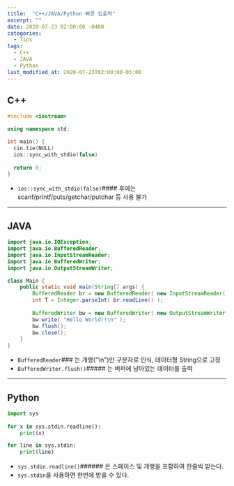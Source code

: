 ```yaml
---
title:  "C++/JAVA/Python 빠른 입출력"
excerpt: ""
date: 2020-07-23 02:00:00 -0400
categories:
  - Tips
tags:
  - C++
  - JAVA
  - Python
last_modified_at: 2020-07-23T02:00:00-05:00
---
```


## **C++**
```c++
#include <iostream>

using namespace std;

int main() {
  cin.tie(NULL)
  ios::sync_with_stdio(false)
  
  return 0;
}
```
+ `ios::sync_with_stdio(false)`#### 후에는 scanf/printf/puts/getchar/putchar 등 사용 불가

---

## **JAVA**
```java
import java.io.IOException;
import java.io.BufferedReader;
import java.io.InputStreamReader;
import java.io.BufferedWriter;
import java.io.OutputStreamWriter;

class Main {
    public static void main(String[] args) {
        BufferedReader br = new BufferedReader( new InputStreamReader( System.in ) );
        int T = Integer.parseInt( br.readLine() );
        
        BufferedWriter bw = new BufferedWriter( new OutputStreamWriter( System.out ) );
        bw.write( "Hello World!!\n" );
        bw.flush();
        bw.close();
    }
}
```
+ `BufferedReader`### 는 개행("\n")만 구분자로 인식, 데이터형 String으로 고정
+ `BufferedWriter.flush()`##### 는 버퍼에 남아있는 데이터를 출력

---

## **Python**
```python
import sys
 
for x in sys.stdin.readline():
    print(x)

for line in sys.stdin:
    print(line)
```
+ `sys.stdin.readline()`###### 은 스페이스 및 개행을 포함하여 한줄씩 받는다.
+ `sys.stdin`을 사용하면 한번에 받을 수 있다.

